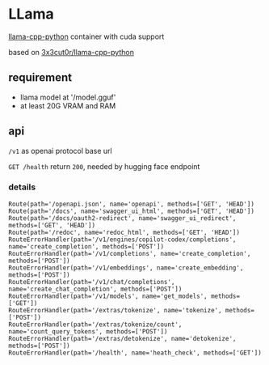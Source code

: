 # LLama

[llama-cpp-python](https://github.com/abetlen/llama-cpp-python) container with cuda support

based on [3x3cut0r/llama-cpp-python](https://github.com/3x3cut0r/docker/blob/main/llama-cpp-python)



## requirement

* llama model at '/model.gguf'
* at least 20G VRAM and RAM

## api

`/v1` as openai protocol base url

`GET /health`  return `200`, needed by hugging face endpoint

### details

```text
Route(path='/openapi.json', name='openapi', methods=['GET', 'HEAD'])
Route(path='/docs', name='swagger_ui_html', methods=['GET', 'HEAD'])
Route(path='/docs/oauth2-redirect', name='swagger_ui_redirect', methods=['GET', 'HEAD'])
Route(path='/redoc', name='redoc_html', methods=['GET', 'HEAD'])
RouteErrorHandler(path='/v1/engines/copilot-codex/completions', name='create_completion', methods=['POST'])
RouteErrorHandler(path='/v1/completions', name='create_completion', methods=['POST'])
RouteErrorHandler(path='/v1/embeddings', name='create_embedding', methods=['POST'])
RouteErrorHandler(path='/v1/chat/completions', name='create_chat_completion', methods=['POST'])
RouteErrorHandler(path='/v1/models', name='get_models', methods=['GET'])
RouteErrorHandler(path='/extras/tokenize', name='tokenize', methods=['POST'])
RouteErrorHandler(path='/extras/tokenize/count', name='count_query_tokens', methods=['POST'])
RouteErrorHandler(path='/extras/detokenize', name='detokenize', methods=['POST'])
RouteErrorHandler(path='/health', name='heath_check', methods=['GET'])
```

